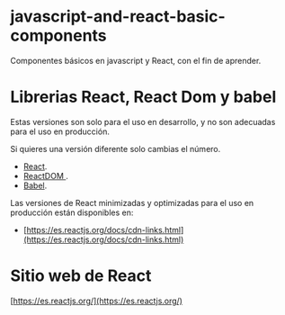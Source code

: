 # javascript-and-react-basic-components

Componentes básicos en javascript y React, con el fin de aprender.

# Librerias React, React Dom y babel

Estas versiones son solo para el uso en desarrollo, y no son adecuadas para el uso en producción. 

Si quieres una versión diferente solo cambias el número.

* [React](https://unpkg.com/react@16/umd/react.development.).
* [ReactDOM ](https://unpkg.com/react-dom@16/umd/react-dom.development.jss).
* [Babel](https://unpkg.com/babel-standalone@6/babel.min.js).

Las versiones de React minimizadas y optimizadas para el uso en producción están disponibles en:

* [https://es.reactjs.org/docs/cdn-links.html](https://es.reactjs.org/docs/cdn-links.html) 
# Sitio web de React 

[https://es.reactjs.org/](https://es.reactjs.org/) 